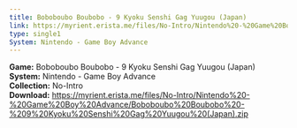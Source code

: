 ```yaml
---
title: Boboboubo Boubobo - 9 Kyoku Senshi Gag Yuugou (Japan)
link: https://myrient.erista.me/files/No-Intro/Nintendo%20-%20Game%20Boy%20Advance/Boboboubo%20Boubobo%20-%209%20Kyoku%20Senshi%20Gag%20Yuugou%20(Japan).zip
type: single1
System: Nintendo - Game Boy Advance
---
```

<b>Game:</b> Boboboubo Boubobo - 9 Kyoku Senshi Gag Yuugou (Japan)<br>
<b>System:</b> Nintendo - Game Boy Advance<br>
<b>Collection:</b> No-Intro<br>
<b>Download:</b> https://myrient.erista.me/files/No-Intro/Nintendo%20-%20Game%20Boy%20Advance/Boboboubo%20Boubobo%20-%209%20Kyoku%20Senshi%20Gag%20Yuugou%20(Japan).zip